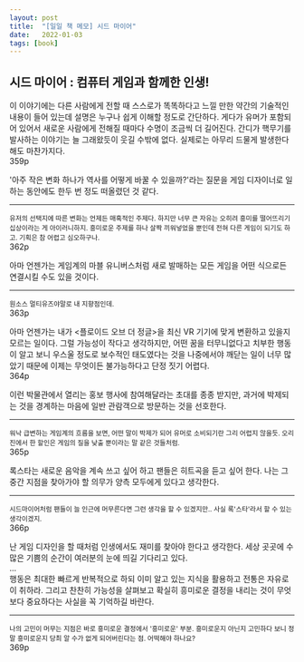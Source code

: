 ```yaml
---
layout: post
title:  "[일일 책 메모] 시드 마이어"
date:   2022-01-03
tags: [book]
---
```

## 시드 마이어 : 컴퓨터 게임과 함께한 인생!
이 이야기에는 다른 사람에게 전할 때 스스로가 똑똑하다고 느낄 만한 약간의 기술적인 내용이 들어 있는데 설명은 누구나 쉽게 이해할 정도로 간단하다. 게다가 유머가 포함되어 있어서 새로운 사람에게 전해질 때마다 수명이 조금씩 더 길어진다. 간디가 핵무기를 발사하는 이야기는 늘 그래왔듯이 웃길 수밖에 없다. 실제로는 아무리 드물게 발생한다 해도 마찬가지다.   
359p

'아주 작은 변화 하나가 역사를 어떻게 바꿀 수 있을까?'라는 질문을 게임 디자이너로 일하는 동안에도 한두 번 정도 떠올렸던 것 같다.   
***   
<small>유저의 선택지에 따른 변화는 언제든 매혹적인 주제다. 하지만 너무 큰 자유는 오히려 흥미를 떨어뜨리기 십상이라는 게 아이러니하지. 흥미로운 주제를 하나 살짝 끼워넣었을 뿐인데 전혀 다른 게임이 되기도 하고. 기획은 참 어렵고 심오하구나.</small>   
362p

아마 언젠가는 게임계의 마블 유니버스처럼 새로 발매하는 모든 게임을 어떤 식으로든 연결시킬 수도 있을 것이다.   
***   
<small>원소스 멀티유즈야말로 내 지향점인데.</small>   
363p

아마 언젠가는 내가 <플로이드 오브 더 정글>을 최신 VR 기기에 맞게 변환하고 있을지 모르는 일이다. 그럴 가능성이 작다고 생각하지만, 어떤 꿈을 터무니없다고 치부한 행동이 알고 보니 우스울 정도로 보수적인 태도였다는 것을 나중에서야 깨닫는 일이 너무 많았기 때문에 이제는 무엇이든 불가능하다고 단정 짓기 어렵다.   
364p

이런 박물관에서 열리는 홍보 행사에 참여해달라는 초대를 종종 받지만, 과거에 박제되는 것을 경계하는 마음에 일반 관람객으로 방문하는 것을 선호한다.   
***   
<small>워낙 급변하는 게임계의 흐름을 보면, 어떤 말이 박제가 되어 유머로 소비되기란 그리 어렵지 않을듯. 오리진에서 한 할인은 게임의 질을 낮출 뿐이라는 말 같은 것들처럼.</small>   
365p

록스타는 새로운 음악을 계속 쓰고 싶어 하고 팬들은 히트곡을 듣고 싶어 한다. 나는 그 중간 지점을 찾아가야 할 의무가 양측 모두에게 있다고 생각한다.   
***   
<small>시드마이어처럼 팬들이 늘 인근에 머무른다면 그런 생각을 할 수 있겠지만.. 사실 록'스타'라서 할 수 있는 생각이겠지.</small>   
366p

난 게임 디자인을 할 때처럼 인생에서도 재미를 찾아야 한다고 생각한다. 세상 곳곳에 수많은 기쁨의 순간이 여러분의 눈에 띄길 기다리고 있다.   
...   
행동은 최대한 빠르게 반복적으로 하되 이미 알고 있는 지식을 활용하고 전통은 자유로이 취하라. 그리고 찬찬히 가능성을 살펴보고 확실히 흥미로운 결정을 내리는 것이 무엇보다 중요하다는 사실을 꼭 기억하길 바란다.   
***   
<small>나의 고민이 머무는 지점은 바로 흥미로운 결정에서 '흥미로운' 부분. 흥미로운지 아닌지 고민하다 보니 정말 흥미로운지 당최 알 수가 없게 되어버린다는 점. 어떡해야 하나요?</small>   
369p
